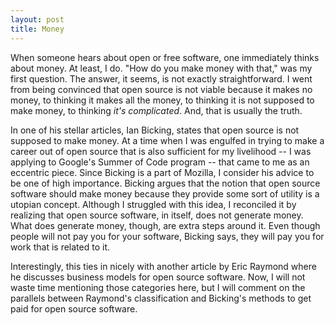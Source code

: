 ```yaml
---
layout: post
title: Money
---
```

When someone hears about open or free software, one immediately thinks about money. At least, I do. "How do you make money with that," was my first question. The answer, it seems, is not exactly straightforward. I went from being convinced that open source is not viable because it makes no money, to thinking it makes all the money, to thinking it is not supposed to make money, to thinking *it's complicated*. And, that is usually the truth. 

In one of his stellar articles, Ian Bicking, states that open source is not supposed to make money. At a time when I was engulfed in trying to make a career out of open source that is also sufficient for my livelihood -- I was applying to Google's Summer of Code program -- that came to me as an eccentric piece. Since Bicking is a part of Mozilla, I consider his advice to be one of high importance. Bicking argues that the notion that open source software should make money because they provide some sort of utility is a utopian concept. Although I struggled with this idea, I reconciled it by realizing that open source software, in itself, does not generate money. What does generate money, though, are extra steps around it. Even though people will not pay you for your software, Bicking says, they will pay you for work that is related to it. 

Interestingly, this ties in nicely with another article by Eric Raymond where he discusses business models for open source software. Now, I will not waste time mentioning those categories here, but I will comment on the parallels between Raymond's classification and Bicking's methods to get paid for open source software.